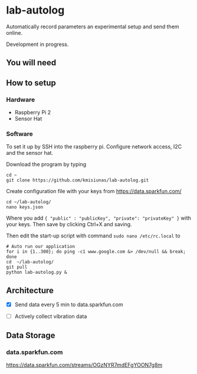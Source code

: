 # lab-autolog

Automatically record parameters an experimental setup and send them online. 

Development in progress. 

## You will need

## How to setup

### Hardware

 - Raspberry Pi 2
 - Sensor Hat

### Software

To set it up by SSH into the raspberry pi. Configure network access, I2C and the sensor hat.

Download the program by typing

    cd ~
    git clone https://github.com/kmisiunas/lab-autolog.git
    
Create configuration file with your keys from https://data.sparkfun.com/

    cd ~/lab-autolog/
    nano keys.json
    
Where you add `{ "public" : "publicKey", "private": "privateKey" }` with your keys. Then save by clicking Ctrl+X and saving.

Then edit the start-up script with command `sudo nano /etc/rc.local` to 

    # Auto run our application
    for i in {1..300}; do ping -c1 www.google.com &> /dev/null && break; done
    cd  ~/lab-autolog/
    git pull
    python lab-autolog.py &



## Architecture

 - [X] Send data every 5 min to data.sparkfun.com
 - [ ] Actively collect vibration data 



## Data Storage

### data.sparkfun.com

https://data.sparkfun.com/streams/OGzNYR7mdEFgYOON7g8m



